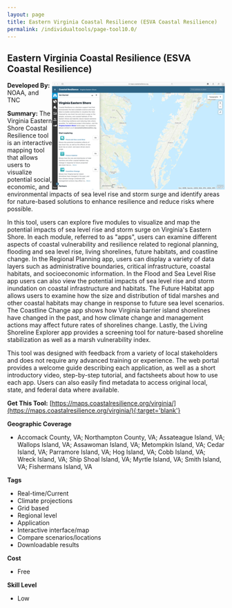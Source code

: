 ```yaml
---
layout: page
title: Eastern Virginia Coastal Resilience (ESVA Coastal Resilience)
permalink: /individualtools/page-tool10.0/
---
```

## Eastern Virginia Coastal Resilience (ESVA Coastal Resilience)

<img src="/images/scaled_250_400/TOOLID_10.0_ScreenCapture-1.png" style="max-height:250px;max-width:400;" align="right"/>

**Developed By:** NOAA, and TNC

**Summary:** The Virginia Eastern Shore Coastal Resilience tool is an interactive mapping tool that allows users to visualize potential social, economic, and environmental impacts of sea level rise and storm surge and identify areas for nature-based solutions to enhance resilience and reduce risks where possible.

In this tool, users can explore five modules to visualize and map the potential impacts of sea level rise and storm surge on Virginia's Eastern Shore. In each module, referred to as "apps", users can examine different aspects of coastal vulnerability and resilience related to regional planning, flooding and sea level rise, living shorelines, future habitats, and coastline change. In the Regional Planning app, users can display a variety of data layers such as administrative boundaries, critical infrastructure, coastal habitats, and socioeconomic information. In the Flood and Sea Level Rise app users can also view the potential impacts of sea level rise and storm inundation on coastal infrastructure and habitats. The Future Habitat app allows users to examine how the size and distribution of tidal marshes and other coastal habitats may change in response to future sea level scenarios. The Coastline Change app shows how Virginia barrier island shorelines have changed in the past, and how climate change and management actions may affect future rates of shorelines change. Lastly, the Living Shoreline Explorer app provides a screening tool for nature-based shoreline stabilization as well as a marsh vulnerability index. 

This tool was designed with feedback from a variety of local stakeholders and does not require any advanced training or experience. The web portal provides a welcome guide describing each application, as well as a short introductory video, step-by-step tutorial, and factsheets about how to use each app. Users can also easily find metadata to access original local, state, and federal data where available. 

**Get This Tool:** [https://maps.coastalresilience.org/virginia/](https://maps.coastalresilience.org/virginia/){:target='blank'}

**Geographic Coverage**

* Accomack County, VA; Northampton County, VA; Assateague Island, VA; Wallops Island, VA; Assawoman Island, VA; Metompkin Island, VA; Cedar Island, VA; Parramore Island, VA; Hog Island, VA; Cobb Island, VA; Wreck Island, VA; Ship Shoal Island, VA; Myrtle Island, VA; Smith Island, VA; Fishermans Island, VA

**Tags**

*  Real-time/Current
*  Climate projections
*  Grid based
*  Regional level
*  Application
*  Interactive interface/map
*  Compare scenarios/locations
*  Downloadable results

**Cost**

* Free

**Skill Level**

* Low
